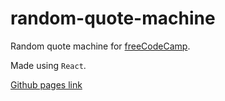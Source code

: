 # random-quote-machine
Random quote machine for [freeCodeCamp](https://www.freecodecamp.org/).

Made using `React`.

[Github pages link](https://macborkow.github.io/random-quote-machine/)


